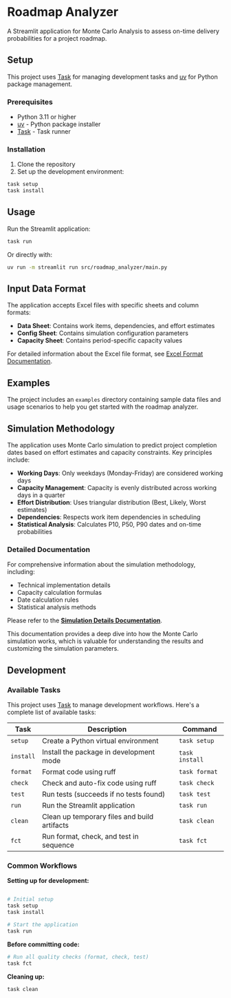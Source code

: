 # Roadmap Analyzer

A Streamlit application for Monte Carlo Analysis to assess on-time delivery probabilities for a project roadmap.

## Setup

This project uses [Task](https://taskfile.dev/) for managing development tasks and [uv](https://github.com/astral-sh/uv) for Python package management.

### Prerequisites

- Python 3.11 or higher
- [uv](https://github.com/astral-sh/uv) - Python package installer
- [Task](https://taskfile.dev/) - Task runner

### Installation

1. Clone the repository
2. Set up the development environment:

```bash
task setup
task install
```

## Usage

Run the Streamlit application:

```bash
task run
```

Or directly with:

```bash
uv run -m streamlit run src/roadmap_analyzer/main.py
```

## Input Data Format

The application accepts Excel files with specific sheets and column formats:

- **Data Sheet**: Contains work items, dependencies, and effort estimates
- **Config Sheet**: Contains simulation configuration parameters
- **Capacity Sheet**: Contains period-specific capacity values

For detailed information about the Excel file format, see [Excel Format Documentation](docs/excel_format.md).

## Examples

The project includes an `examples` directory containing sample data files and usage scenarios to help you get started with the roadmap analyzer.

## Simulation Methodology

The application uses Monte Carlo simulation to predict project completion dates based on effort estimates and capacity constraints. Key principles include:

- **Working Days**: Only weekdays (Monday-Friday) are considered working days
- **Capacity Management**: Capacity is evenly distributed across working days in a quarter
- **Effort Distribution**: Uses triangular distribution (Best, Likely, Worst estimates)
- **Dependencies**: Respects work item dependencies in scheduling
- **Statistical Analysis**: Calculates P10, P50, P90 dates and on-time probabilities

### Detailed Documentation

For comprehensive information about the simulation methodology, including:
- Technical implementation details
- Capacity calculation formulas
- Date calculation rules
- Statistical analysis methods

Please refer to the **[Simulation Details Documentation](docs/simulation_details.md)**.

This documentation provides a deep dive into how the Monte Carlo simulation works, which is valuable for understanding the results and customizing the simulation parameters.

## Development

### Available Tasks

This project uses [Task](https://taskfile.dev/) to manage development workflows. Here's a complete list of available tasks:

| Task | Description | Command |
|------|-------------|--------|
| `setup` | Create a Python virtual environment | `task setup` |
| `install` | Install the package in development mode | `task install` |
| `format` | Format code using ruff | `task format` |
| `check` | Check and auto-fix code using ruff | `task check` |
| `test` | Run tests (succeeds if no tests found) | `task test` |
| `run` | Run the Streamlit application | `task run` |
| `clean` | Clean up temporary files and build artifacts | `task clean` |
| `fct` | Run format, check, and test in sequence | `task fct` |

### Common Workflows

**Setting up for development:**
```bash

# Initial setup
task setup
task install

# Start the application
task run
```

**Before committing code:**
```bash
# Run all quality checks (format, check, test)
task fct
```

**Cleaning up:**
```bash
task clean
```
